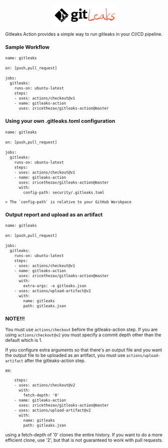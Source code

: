 <p align="center">
  <img alt="gitleaks" src="https://raw.githubusercontent.com/zricethezav/gifs/master/gitleakslogo.png" height="70" />
</p>

Gitleaks Action provides a simple way to run gitleaks in your CI/CD pipeline.


### Sample Workflow
```
name: gitleaks

on: [push,pull_request]

jobs:
  gitleaks:
    runs-on: ubuntu-latest
    steps:
    - uses: actions/checkout@v1
    - name: gitleaks-action
      uses: zricethezav/gitleaks-action@master
```

### Using your own .gitleaks.toml configuration
```
name: gitleaks

on: [push,pull_request]

jobs:
  gitleaks:
    runs-on: ubuntu-latest
    steps:
    - uses: actions/checkout@v1
    - name: gitleaks-action
      uses: zricethezav/gitleaks-action@master
      with:
        config-path: security/.gitleaks.toml
```
    > The `config-path` is relative to your GitHub Worskpace

### Output report and upload as an artifact
```
name: gitleaks

on: [push,pull_request]

jobs:
  gitleaks:
    runs-on: ubuntu-latest
    steps:
    - uses: actions/checkout@v1
    - name: gitleaks-action
      uses: zricethezav/gitleaks-action@master
      with:
        extra-args: -o gitleaks.json
    - uses: actions/upload-artifact@v2
      with:
        name: gitleaks
        path: gitleaks.json
```

### NOTE!!!
You must use `actions/checkout` before the gitleaks-action step. If you are using `actions/checkout@v2` you must specify a commit depth other than the default which is 1.

If you configure extra arguments so that there's an output file and you want the output file to be uploaded as an artifact, you must use `actions/upload-artifact` after the gitleaks-action step.

ex: 
```
    steps:
    - uses: actions/checkout@v2
      with:
        fetch-depth: '0'
    - name: gitleaks-action
      uses: zricethezav/gitleaks-action@master
    - uses: actions/upload-artifact@v2
      with:
        name: gitleaks
        path: gitleaks.json
```

using a fetch-depth of '0' clones the entire history. If you want to do a more efficient clone, use '2', but that is not guaranteed to work with pull requests.   
